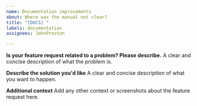 ```yaml
---
name: Documentation improvements
about: Where was the manual not clear?
title: "[DOCS] "
labels: documentation
assignees: JohnPreston

---
```


**Is your feature request related to a problem? Please describe.**
A clear and concise description of what the problem is.

**Describe the solution you'd like**
A clear and concise description of what you want to happen.

**Additional context**
Add any other context or screenshots about the feature request here.
